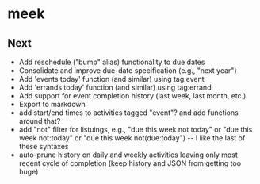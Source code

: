 # meek

## Next

- Add reschedule ("bump" alias) functionality to due dates
- Consolidate and improve due-date specification (e.g., "next year")
- Add 'events today' function (and similar) using tag:event
- Add 'errands today' function (and similar) using tag:errand
- Add support for event completion history (last week, last month, etc.)
- Export to markdown
- add start/end times to activities tagged "event"? and add functions around that?
- add "not" filter for listuings, e.g., "due this week not today" or "due this week not:today" or "due this week not(due:today") -- I like the last of these syntaxes
- auto-prune history on daily and weekly activities leaving only most recent cycle of completion (keep history and JSON from getting too huge)
